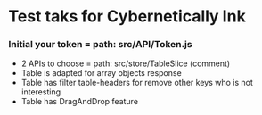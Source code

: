 # Test taks for Cybernetically Ink #

### Initial your token = path: src/API/Token.js ###

* 2 APIs to choose = path: src/store/TableSlice (comment)
* Table is adapted for array objects response
* Table has filter table-headers for remove other keys who is not interesting
* Table has DragAndDrop feature 